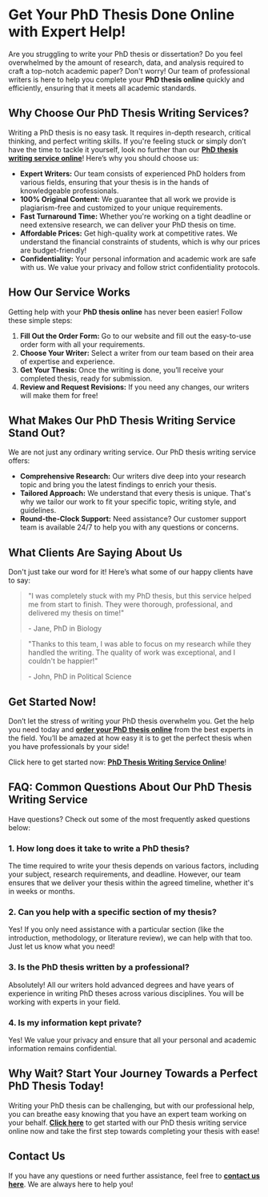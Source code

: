 # Get Your PhD Thesis Done Online with Expert Help!

Are you struggling to write your PhD thesis or dissertation? Do you feel overwhelmed by the amount of research, data, and analysis required to craft a top-notch academic paper? Don't worry! Our team of professional writers is here to help you complete your **PhD thesis online** quickly and efficiently, ensuring that it meets all academic standards.

## Why Choose Our PhD Thesis Writing Services?

Writing a PhD thesis is no easy task. It requires in-depth research, critical thinking, and perfect writing skills. If you're feeling stuck or simply don’t have the time to tackle it yourself, look no further than our **[PhD thesis writing service online](https://tinyurl.com/topessay?keyword=ph+d+thesis+online)**! Here’s why you should choose us:

- **Expert Writers:** Our team consists of experienced PhD holders from various fields, ensuring that your thesis is in the hands of knowledgeable professionals.
- **100% Original Content:** We guarantee that all work we provide is plagiarism-free and customized to your unique requirements.
- **Fast Turnaround Time:** Whether you're working on a tight deadline or need extensive research, we can deliver your PhD thesis on time.
- **Affordable Prices:** Get high-quality work at competitive rates. We understand the financial constraints of students, which is why our prices are budget-friendly!
- **Confidentiality:** Your personal information and academic work are safe with us. We value your privacy and follow strict confidentiality protocols.

## How Our Service Works

Getting help with your **PhD thesis online** has never been easier! Follow these simple steps:

1. **Fill Out the Order Form:** Go to our website and fill out the easy-to-use order form with all your requirements.
2. **Choose Your Writer:** Select a writer from our team based on their area of expertise and experience.
3. **Get Your Thesis:** Once the writing is done, you’ll receive your completed thesis, ready for submission.
4. **Review and Request Revisions:** If you need any changes, our writers will make them for free!

## What Makes Our PhD Thesis Writing Service Stand Out?

We are not just any ordinary writing service. Our PhD thesis writing service offers:

- **Comprehensive Research:** Our writers dive deep into your research topic and bring you the latest findings to enrich your thesis.
- **Tailored Approach:** We understand that every thesis is unique. That's why we tailor our work to fit your specific topic, writing style, and guidelines.
- **Round-the-Clock Support:** Need assistance? Our customer support team is available 24/7 to help you with any questions or concerns.

## What Clients Are Saying About Us

Don't just take our word for it! Here’s what some of our happy clients have to say:

> "I was completely stuck with my PhD thesis, but this service helped me from start to finish. They were thorough, professional, and delivered my thesis on time!"
> 
> <footer>- Jane, PhD in Biology</footer>

> "Thanks to this team, I was able to focus on my research while they handled the writing. The quality of work was exceptional, and I couldn't be happier!"
> 
> <footer>- John, PhD in Political Science</footer>

## Get Started Now!

Don’t let the stress of writing your PhD thesis overwhelm you. Get the help you need today and **[order your PhD thesis online](https://tinyurl.com/topessay?keyword=ph+d+thesis+online)** from the best experts in the field. You’ll be amazed at how easy it is to get the perfect thesis when you have professionals by your side!

Click here to get started now: **[PhD Thesis Writing Service Online](https://tinyurl.com/topessay?keyword=ph+d+thesis+online)**!

## FAQ: Common Questions About Our PhD Thesis Writing Service

Have questions? Check out some of the most frequently asked questions below:

### 1. How long does it take to write a PhD thesis?

The time required to write your thesis depends on various factors, including your subject, research requirements, and deadline. However, our team ensures that we deliver your thesis within the agreed timeline, whether it's in weeks or months.

### 2. Can you help with a specific section of my thesis?

Yes! If you only need assistance with a particular section (like the introduction, methodology, or literature review), we can help with that too. Just let us know what you need!

### 3. Is the PhD thesis written by a professional?

Absolutely! All our writers hold advanced degrees and have years of experience in writing PhD theses across various disciplines. You will be working with experts in your field.

### 4. Is my information kept private?

Yes! We value your privacy and ensure that all your personal and academic information remains confidential.

## Why Wait? Start Your Journey Towards a Perfect PhD Thesis Today!

Writing your PhD thesis can be challenging, but with our professional help, you can breathe easy knowing that you have an expert team working on your behalf. **[Click here](https://tinyurl.com/topessay?keyword=ph+d+thesis+online)** to get started with our PhD thesis writing service online now and take the first step towards completing your thesis with ease!

## Contact Us

If you have any questions or need further assistance, feel free to **[contact us here](https://tinyurl.com/topessay?keyword=ph+d+thesis+online)**. We are always here to help you!
